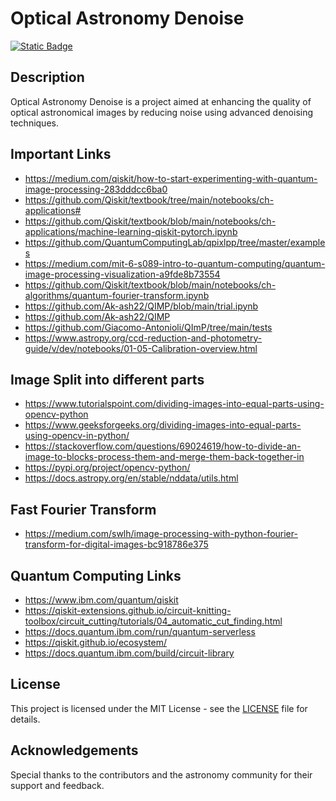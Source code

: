 # Optical Astronomy Denoise
[![Static Badge](https://img.shields.io/badge/view%20on-nbviewer-brightgreen?style=plastic&logo=python&logoColor=brightgreen)](https://nbviewer.org/github/mirsakhawathossain/Quantum-Optical-Denoising/tree/main/Notebook/)

## Description
Optical Astronomy Denoise is a project aimed at enhancing the quality of optical astronomical images by reducing noise using advanced denoising techniques.

## Important Links
* https://medium.com/qiskit/how-to-start-experimenting-with-quantum-image-processing-283dddcc6ba0
* https://github.com/Qiskit/textbook/tree/main/notebooks/ch-applications#
* https://github.com/Qiskit/textbook/blob/main/notebooks/ch-applications/machine-learning-qiskit-pytorch.ipynb
* https://github.com/QuantumComputingLab/qpixlpp/tree/master/examples
* https://medium.com/mit-6-s089-intro-to-quantum-computing/quantum-image-processing-visualization-a9fde8b73554
* https://github.com/Qiskit/textbook/blob/main/notebooks/ch-algorithms/quantum-fourier-transform.ipynb
* https://github.com/Ak-ash22/QIMP/blob/main/trial.ipynb
* https://github.com/Ak-ash22/QIMP
* https://github.com/Giacomo-Antonioli/QImP/tree/main/tests
* https://www.astropy.org/ccd-reduction-and-photometry-guide/v/dev/notebooks/01-05-Calibration-overview.html

## Image Split into different parts
* https://www.tutorialspoint.com/dividing-images-into-equal-parts-using-opencv-python
* https://www.geeksforgeeks.org/dividing-images-into-equal-parts-using-opencv-in-python/
* https://stackoverflow.com/questions/69024619/how-to-divide-an-image-to-blocks-process-them-and-merge-them-back-together-in
* https://pypi.org/project/opencv-python/
* https://docs.astropy.org/en/stable/nddata/utils.html

## Fast Fourier Transform
* https://medium.com/swlh/image-processing-with-python-fourier-transform-for-digital-images-bc918786e375

## Quantum Computing Links
* https://www.ibm.com/quantum/qiskit
* https://qiskit-extensions.github.io/circuit-knitting-toolbox/circuit_cutting/tutorials/04_automatic_cut_finding.html
* https://docs.quantum.ibm.com/run/quantum-serverless
* https://qiskit.github.io/ecosystem/
* https://docs.quantum.ibm.com/build/circuit-library

## License
This project is licensed under the MIT License - see the [LICENSE](LICENSE) file for details.

## Acknowledgements
Special thanks to the contributors and the astronomy community for their support and feedback.



